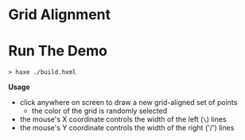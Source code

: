 # Grid Alignment

# Run The Demo

```
> haxe ./build.hxml
```

**Usage**

* click anywhere on screen to draw a new grid-aligned set of points
  * the color of the grid is randomly selected
* the mouse's X coordinate controls the width of the left (`\`) lines
* the mouse's Y coordinate controls the width of the right ('/') lines
